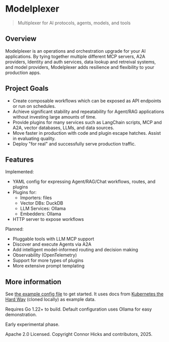 # Modelplexer
> Multiplexer for AI protocols, agents, models, and tools

## Overview
Modelplexer is an operations and orchestration upgrade for your AI applications. By tying together multiple different MCP servers, A2A providers, Identity and auth services, data lookup and retreival systems, and model providers, Modelplexer adds resilience and flexibility to your production apps.

## Project Goals
- Create composable workflows which can be exposed as API endpoints or run on schedules.
- Achieve significant stability and repeatability for Agent/RAG applications without investing large amounts of time.
- Provide plugins for many services such as LangChain scripts, MCP and A2A, vector databases, LLMs, and data sources.
- Move faster in production with code and plugin escape hatches. Assist in evaluating quality.
- Deploy "for real" and successfully serve production traffic.

## Features
Implemented:
- YAML config for expressing Agent/RAG/Chat workflows, routes, and plugins
- Plugins for:
	- Importers: files
	- Vector DBs: DuckDB
	- LLM Services: Ollama
	- Embedders: Ollama
- HTTP server to expose workflows

Planned:
- Pluggable tools with LLM MCP support
- Discover and execute Agents via A2A
- Add intelligent model-informed routing and decision making
- Observability (OpenTelemetry)
- Support for more types of plugins
- More extensive prompt templating

## More information
See [the example config file](./mplex.yaml) to get started. It uses docs from [Kubernetes the Hard Way](https://github.com/kelseyhightower/kubernetes-the-hard-way) (cloned locally) as example data.

Requires Go 1.22+ to build. Default configuration uses Ollama for easy demonstration.

Early experimental phase.

Apache 2.0 Licensed.
Copyright Connor Hicks and contributors, 2025.
